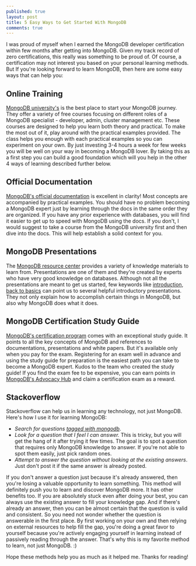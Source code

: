 ```yaml
---
published: true
layout: post
title: 5 Easy Ways to Get Started With MongoDB
comments: true
---
```


I was proud of myself when I earned the MongoDB developer certification within few months after getting into MongoDB. Given my track record of zero certifications, this really was something to be proud of. Of course, a certification may not interest you based on your personal learning methods. But If you're looking forward to learn MongoDB, then here are some easy ways that can help you:

## Online Training
[MongoDB university's][1] is the best place to start your MongoDB journey. They offer a variety of free courses focusing on different roles of a MongoDB specialist - developer, admin, cluster management etc. These courses are designed to help you learn both theory and practical. To make the most out of it, play around with the practical examples provided. The class helps you enough with each practical examples so you can experiment on your own. By just investing 3-4 hours a week for few weeks you will be well on your way in becoming a MongoDB lover. By taking this as a first step you can build a good foundation which will you help in the other 4 ways of learning described further below.

## Official Documentation
[MongoDB's official documentation][2] is excellent in clarity! Most concepts are accompanied by practical examples. You should have no problem becoming a MongoDB expert just by learning through the docs in the same order they are organized. If you have any prior experience with databases, you will find it easier to get up to speed with MongoDB using the docs. If you don't, I would suggest to take a course from the MongoDB university first and then dive into the docs. This will help establish a solid context for you.

## MongoDB Presentations
The [MongoDB resource center][3] provides a variety of knowledge materials to learn from. Presentations are one of them and they're created by experts who have very good knowledge on databases. Although not all the presentations are meant to get us started, few keywords like [introduction][4], [back to basics][5] can point us to several helpful introductory presentations. They not only explain how to accomplish certain things in MongoDB, but also why MongoDB does what it does.

## MongoDB Certification Study Guide
[MongoDB's certification program][6] comes with an exceptional study guide. It points to all the key concepts of MongoDB and references to documentations, presentations and white papers. But it's available only when you pay
for the exam. Registering for an exam well in advance and using the study guide for preparation is the easiest path you can take to become a MongoDB expert. Kudos to the team who created the study guide! If you find the exam fee to be expensive, you can earn points in [MongoDB's Advocacy Hub][7] and claim a certification exam as a reward.

## Stackoverflow
Stackoverflow can help us in learning any technology, not just MongoDB. Here's how I use it for learning MongoDB:

- _Search for questions [tagged with mongodb][8]_.
- _Look for a question that I feel I can answer._
This is tricky, but you will get the hang of it after trying it few times. The goal is to spot a question that requires only MongoDB knowledge to answer. If you're not able to spot them easily, just pick random ones.
- _Attempt to answer the question without looking at the existing answers_. Just don't post it if the same answer is already posted.

If you don't answer a question just because it's already answered, then you're losing a valuable opportunity to learn something. This method will definitely push you to learn and discover MongoDB more. It has other benefits too. If you are absolutely stuck even after doing your best, you can always use the existing answer to fill your knowledge gap. And if there's already an answer, then you can be almost certain that the question is valid and consistent. So you need not wonder whether the question is answerable in the first place. By first working on your own and then relying on external resources to help fill the gap, you're doing a great favor to yourself because you're actively engaging yourself in learning instead of passively reading through the answer. That's why this is my favorite method to learn, not just MongoDB. :)


Hope these methods help you as much as it helped me. Thanks for reading!


[1]: https://university.mongodb.com/courses/catalog
[2]: https://docs.mongodb.com/manual/
[3]: https://www.mongodb.com/resource-center
[4]: https://www.mongodb.com/presentations/results?page=1&search=back%20to%20basics
[5]: https://www.mongodb.com/presentations/results?page=1&search=back%20to%20basics
[6]: https://university.mongodb.com/certification
[7]: https://mongodb.influitive.com/rewards
[8]: https://stackoverflow.com/questions/tagged/mongodb